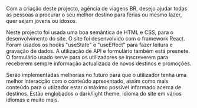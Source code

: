 Com a criação deste projecto, agência de viagens BR, desejo ajudar todas as pessoas a procurar o seu melhor destino para férias ou mesmo lazer, quer sejam jovens ou idosos.

Neste projecto foi usada uma boa semântica de HTML e CSS, para o desenvolvimento do site. O site foi desenvolvido com o framework React. Foram usados os hooks "useState" e "useEffect" para fazer leitura e gravação de dados. A utilização de API e formulário também está presnete. O formulário usado serve para os utilizadores se inscreverem para receberem sempre informação actualizada de novos destinos e promoções.

Serão implementadas melhorias no futuro para que o utilizador tenha uma melhor interacção com o conteúdo apresentado, assim como mais conteúdo para o utilzador estar o máximo possível informado acerca de destinos. Estão englobados o dark/light theme, idioma do site em vários idiomas e muito mais.